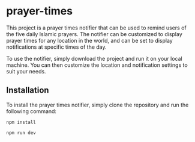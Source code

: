 # prayer-times

This project is a prayer times notifier that can be used to remind users of the five daily Islamic prayers. The notifier can be customized to display prayer times for any location in the world, and can be set to display notifications at specific times of the day.

To use the notifier, simply download the project and run it on your local machine. You can then customize the location and notification settings to suit your needs.

## Installation

To install the prayer times notifier, simply clone the repository and run the following command:

```
npm install
```

```
npm run dev
```
